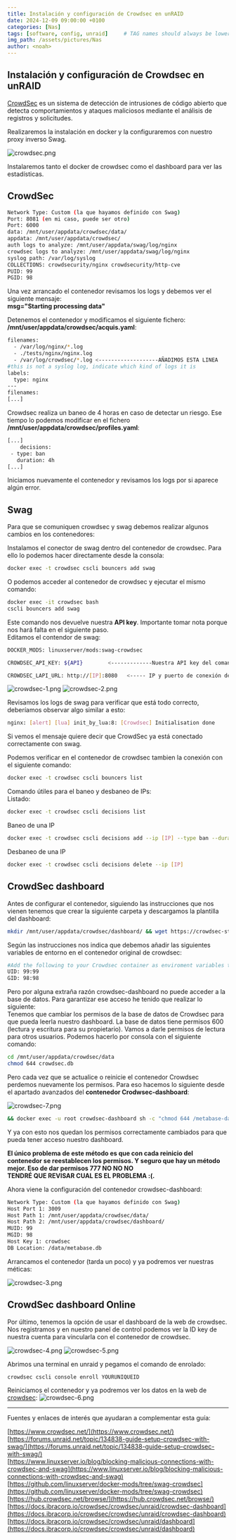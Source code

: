 ```yaml
---
title: Instalación y configuración de Crowdsec en unRAID
date: 2024-12-09 09:00:00 +0100
categories: [Nas]
tags: [software, config, unraid]     # TAG names should always be lowercase
img_path: /assets/pictures/Nas
author: <noah>
---
```

## Instalación y configuración de Crowdsec en unRAID

[CrowdSec](https://www.crowdsec.net/) es un sistema de detección de intrusiones de código abierto que detecta comportamientos y ataques maliciosos mediante el análisis de registros y solicitudes.

Realizaremos la instalación en docker y la configuraremos con nuestro proxy inverso Swag.

![crowdsec.png](crowdsec.png) 

Instalaremos tanto el docker de crowdsec como el dashboard para ver las estadísticas.

## CrowdSec

```bash
Network Type: Custom (la que hayamos definido con Swag)
Port: 8081 (en mi caso, puede ser otro)
Port: 6000
data: /mnt/user/appdata/crowdsec/data/
appdata: /mnt/user/appdata/crowdsec/
auth logs to analyze: /mnt/user/appdata/swag/log/nginx
crowdsec logs to analyze: /mnt/user/appdata/swag/log/nginx
syslog path: /var/log/syslog
COLLECTIONS: crowdsecurity/nginx crowdsecurity/http-cve
PUID: 99
PGID: 98
```
Una vez arrancado el contenedor revisamos los logs y debemos ver el siguiente mensaje:  
**msg="Starting processing data"**  

Detenemos el contenedor y modificamos el siguiente fichero:  **/mnt/user/appdata/crowdsec/acquis.yaml**:  

```bash
filenames:
  - /var/log/nginx/*.log
  - ./tests/nginx/nginx.log
  - /var/log/crowdsec/*.log <-------------------AÑADIMOS ESTA LINEA
#this is not a syslog log, indicate which kind of logs it is
labels:
  type: nginx
---
filenames:
[...]
```
Crowdsec realiza un baneo de 4 horas en caso de detectar un riesgo. Ese tiempo lo podemos modificar en el fichero **/mnt/user/appdata/crowdsec/profiles.yaml**:  
```bash
[...]
    decisions:
 - type: ban
   duration: 4h
[...]
```

Iniciamos nuevamente el contenedor y revisamos los logs por si aparece algún error.

## Swag

Para que se comuniquen crowdsec y swag debemos realizar algunos cambios en los contenedores:  

Instalamos el conector de swag dentro del contenedor de crowdsec. Para ello lo podemos hacer directamente desde la consola:
```bash
docker exec -t crowdsec cscli bouncers add swag
```
O podemos acceder al contenedor de crowdsec y ejecutar el mismo comando:
```bash
docker exec -it crowdsec bash
cscli bouncers add swag
```
Este comando nos devuelve nuestra **API key**. Importante tomar nota porque nos hará falta en el siguiente paso.  
Editamos el contendor de swag:
```bash
DOCKER_MODS: linuxserver/mods:swag-crowdsec

CROWDSEC_API_KEY: ${API}        <-------------Nuestra API key del comando anterior

CROWDSEC_LAPI_URL: http://[IP]:8080   <----- IP y puerto de conexión de crowdsec
```
![crowdsec-1.png](crowdsec-1.png) 
![crowdsec-2.png](crowdsec-2.png) 

Revisamos los logs de swag para verificar que está todo correcto, deberíamos observar algo similar a esto:

```bash
nginx: [alert] [lua] init_by_lua:8: [Crowdsec] Initialisation done
```
Si vemos el mensaje quiere decir que CrowdSec ya está conectado correctamente con swag.  

Podemos verificar en el contenedor de crowdsec tambien la conexión con el siguiente comando:  
```bash
docker exec -t crowdsec cscli bouncers list
```

Comando útiles para el baneo y desbaneo de IPs:  
Listado:
```bash
docker exec -t crowdsec cscli decisions list
```
Baneo de una IP
```bash
docker exec -t crowdsec cscli decisions add --ip [IP] --type ban --duration 15m    <--- Replace IP with your IP
```
Desbaneo de una IP
```bash
docker exec -t crowdsec cscli decisions delete --ip [IP]
```

## CrowdSec dashboard  

Antes de configurar el contenedor, siguiendo las instrucciones que nos vienen tenemos que crear la siguiente carpeta y descargamos la plantilla del dashboard:
```bash
mkdir /mnt/user/appdata/crowdsec/dashboard/ && wget https://crowdsec-statics-assets.s3-eu-west-1.amazonaws.com/metabase_sqlite.zip && unzip metabase_sqlite.zip -d /mnt/user/appdata/crowdsec/dashboard/
```
Según las instrucciones nos indica que debemos añadir las siguientes variables de entorno en el contenedor original de crowdsec:
```bash
#Add the following to your Crowdsec container as enviroment variables to give the dashboard appropriate permisions to read data:
UID: 99:99
GID: 98:98
```
Pero por alguna extraña razón crowdsec-dashboard no puede acceder a la base de datos. Para garantizar ese acceso he tenido que realizar lo siguiente:  
Tenemos que cambiar los permisos de la base de datos de Crowdsec para que pueda leerla nuestro dashboard. La base de datos tiene permisos 600 (lectura y escritura para su propietario). Vamos a darle permisos de lectura para otros usuarios.
Podemos hacerlo por consola con el siguiente comando:
```bash
cd /mnt/user/appdata/crowdsec/data
chmod 644 crowdsec.db
```

Pero cada vez que se actualice o reinicie el contenedor Crowdsec perdemos nuevamente los permisos. Para eso hacemos lo siguiente desde el apartado avanzados del **contenedor Crodwsec-dashboard**:

![crowdsec-7.png](crowdsec-7.png) 

```bash
&& docker exec -u root crowdsec-dashboard sh -c "chmod 644 /metabase-data/crowdsec.db"
```
Y ya con esto nos quedan los permisos correctamente cambiados para que pueda tener acceso nuestro dashboard.  

**El único problema de este método es que con cada reinicio del contenedor se reestablecen los permisos. Y seguro que hay un método mejor. Eso de dar permisos 777 NO NO NO**  
**TENDRÉ QUE REVISAR CUAL ES EL PROBLEMA :(.**  

Ahora viene la configuración del contenedor crowdsec-dashboard:

```bash
Network Type: Custom (la que hayamos definido con Swag)
Host Port 1: 3009
Host Path 1: /mnt/user/appdata/crowdsec/data/
Host Path 2: /mnt/user/appdata/crowdsec/dashboard/
MUID: 99
MGID: 98
Host Key 1: crowdsec
DB Location: /data/metabase.db
```
Arrancamos el contenedor (tarda un poco) y ya podremos ver nuestras méticas:

![crowdsec-3.png](crowdsec-3.png) 

## CrowdSec dashboard Online

Por último, tenemos la opción de usar el dashboard de la web de crowdsec.  
Nos registramos y en nuestro panel de control podemos ver la ID key de nuestra cuenta para vincularla con el contenedor de crowdsec.

![crowdsec-4.png](crowdsec-4.png) 
![crowdsec-5.png](crowdsec-5.png) 

Abrimos una terminal en unraid y pegamos el comando de enrolado:
```bash
crowdsec cscli console enroll YOURUNIQUEID
```
Reiniciamos el contenedor y ya podremos ver los datos en la web de [crowdsec](https://app.crowdsec.net/alerts):
![crowdsec-6.png](crowdsec-6.png) 



***   
Fuentes y enlaces de interés que ayudaran a complementar esta guía:  

[https://www.crowdsec.net/](https://www.crowdsec.net/)  
[https://forums.unraid.net/topic/134838-guide-setup-crowdsec-with-swag/](https://forums.unraid.net/topic/134838-guide-setup-crowdsec-with-swag/)  
[https://www.linuxserver.io/blog/blocking-malicious-connections-with-crowdsec-and-swag](https://www.linuxserver.io/blog/blocking-malicious-connections-with-crowdsec-and-swag)  
[https://github.com/linuxserver/docker-mods/tree/swag-crowdsec](https://github.com/linuxserver/docker-mods/tree/swag-crowdsec)  
[https://hub.crowdsec.net/browse/](https://hub.crowdsec.net/browse/)  
[https://docs.ibracorp.io/crowdsec/crowdsec/unraid/crowdsec-dashboard](https://docs.ibracorp.io/crowdsec/crowdsec/unraid/crowdsec-dashboard)  
[https://docs.ibracorp.io/crowdsec/crowdsec/unraid/dashboard](https://docs.ibracorp.io/crowdsec/crowdsec/unraid/dashboard)